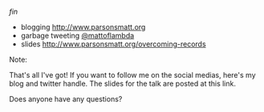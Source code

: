 _fin_

- blogging http://www.parsonsmatt.org
- garbage tweeting [@mattoflambda](https://twitter.com/mattoflambda)
- slides http://www.parsonsmatt.org/overcoming-records

Note:

That's all I've got! If you want to follow me on the social medias, here's my blog and twitter handle.
The slides for the talk are posted at this link.

Does anyone have any questions?
